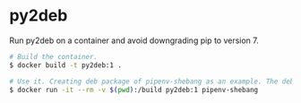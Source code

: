 # py2deb
Run py2deb on a container and avoid downgrading pip to version 7.

```bash
# Build the container.
$ docker build -t py2deb:1 .

# Use it. Creating deb package of pipenv-shebang as an example. The deb packages will be located in the folder where the following command was invoked.
$ docker run -it --rm -v $(pwd):/build py2deb:1 pipenv-shebang
```

